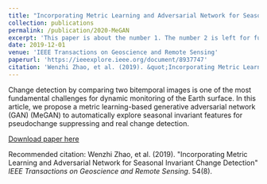 ```yaml
---
title: "Incorporating Metric Learning and Adversarial Network for Seasonal Invariant Change Detection"
collection: publications
permalink: /publication/2020-MeGAN
excerpt: 'This paper is about the number 1. The number 2 is left for future work.'
date: 2019-12-01
venue: 'IEEE Transactions on Geoscience and Remote Sensing'
paperurl: 'https://ieeexplore.ieee.org/document/8937747'
citation: 'Wenzhi Zhao, et al. (2019). &quot;Incorporating Metric Learning and Adversarial Network for Seasonal Invariant Change Detection.&quot; <i>IEEE Transactions on Geoscience and Remote Sensing</i>. 54(8).'
---
```

Change detection by comparing two bitemporal images is one of the most fundamental challenges for dynamic monitoring of the Earth surface. In this article, we propose a metric learning-based generative adversarial network (GAN) (MeGAN) to automatically explore seasonal invariant features for pseudochange suppressing and real change detection. 

[Download paper here](https://ieeexplore.ieee.org/document/8937747)

Recommended citation: Wenzhi Zhao, et al. (2019). "Incorporating Metric Learning and Adversarial Network for Seasonal Invariant Change Detection" <i>IEEE Transactions on Geoscience and Remote Sensing</i>. 54(8).
